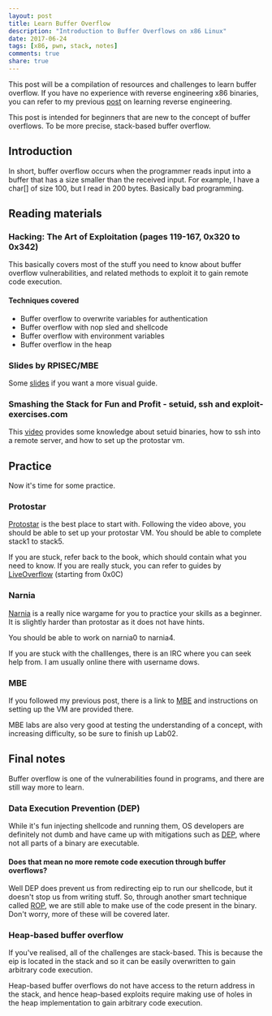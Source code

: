 ```yaml
---
layout: post
title: Learn Buffer Overflow
description: "Introduction to Buffer Overflows on x86 Linux"
date: 2017-06-24
tags: [x86, pwn, stack, notes]
comments: true
share: true
---
```


This post will be a compilation of resources and challenges to learn buffer overflow.
If you have no experience with reverse engineering x86 binaries, you can refer to my previous [post](https://dowsll.github.io/2017-06-17/Learn-Reverse-Engineering/) on learning reverse engineering.

This post is intended for beginners that are new to the concept of buffer overflows. To be more precise, stack-based buffer overflow.

## Introduction
In short, buffer overflow occurs when the programmer reads input into a buffer that has a size smaller than the received input. For example, I have a char[] of size 100, but I read in 200 bytes. Basically bad programming.

## Reading materials
### Hacking: The Art of Exploitation (pages 119-167, 0x320 to 0x342)

This basically covers most of the stuff you need to know about buffer overflow vulnerabilities, and related methods to exploit it to gain remote code execution.

#### Techniques covered
* Buffer overflow to overwrite variables for authentication
* Buffer overflow with nop sled and shellcode
* Buffer overflow with environment variables
* Buffer overflow in the heap

### Slides by RPISEC/MBE
Some [slides](http://security.cs.rpi.edu/courses/binexp-spring2015/lectures/5/04_lecture.pdf) if you want a more visual guide.

### Smashing the Stack for Fun and Profit - setuid, ssh and exploit-exercises.com
This [video](https://www.youtube.com/watch?v=Y-4WHf0of6Y) provides some knowledge about setuid binaries, how to ssh into a remote server, and how to set up the protostar vm.

## Practice
Now it's time for some practice.

### Protostar
[Protostar](https://exploit-exercises.com/protostar/) is the best place to start with. Following the video above, you should be able to set up your protostar VM.
You should be able to complete stack1 to stack5.

If you are stuck, refer back to the book, which should contain what you need to know. If you are really stuck, you can refer to guides by [LiveOverflow](http://liveoverflow.com/binary_hacking/index.html) (starting from 0x0C)

### Narnia
[Narnia](http://overthewire.org/wargames/narnia/) is a really nice wargame for you to practice your skills as a beginner. It is slightly harder than protostar as it does not have hints.

You should be able to work on narnia0 to narnia4.

If you are stuck with the challlenges, there is an IRC where you can seek help from. I am usually online there with username dows.

### MBE
If you followed my previous post, there is a link to [MBE](https://github.com/RPISEC/MBE) and instructions on setting up the VM are provided there.

MBE labs are also very good at testing the understanding of a concept, with increasing difficulty, so be sure to finish up Lab02.

## Final notes
Buffer overflow is one of the vulnerabilities found in programs, and there are still way more to learn. 

### Data Execution Prevention (DEP)
While it's fun injecting shellcode and running them, OS developers are definitely not dumb and have came up with mitigations such as [DEP](https://en.wikipedia.org/wiki/Executable_space_protection), where not all parts of a binary are executable.

#### Does that mean no more remote code execution through buffer overflows?
Well DEP does prevent us from redirecting eip to run our shellcode, but it doesn't stop us from writing stuff. So, through another smart technique called [ROP](https://en.wikipedia.org/wiki/Return-oriented_programming), we are still able to make use of the code present in the binary. Don't worry, more of these will be covered later.

### Heap-based buffer overflow
If you've realised, all of the challenges are stack-based. This is because the eip is located in the stack and so it can be easily overwritten to gain arbitrary code execution.

Heap-based buffer overflows do not have access to the return address in the stack, and hence heap-based exploits require making use of holes in the heap implementation to gain arbitrary code execution.
